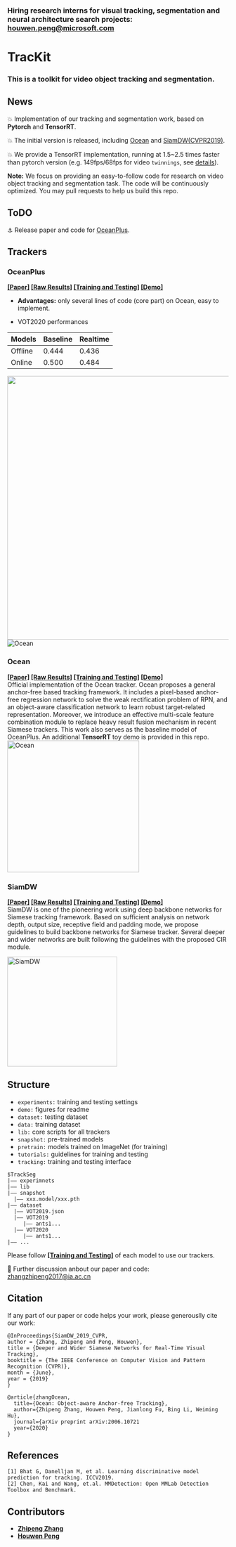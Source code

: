 
### Hiring research interns for visual tracking, segmentation and neural architecture search projects: houwen.peng@microsoft.com

# TracKit

### This is a toolkit for video object tracking and segmentation.

## News
:boom: Implementation of our tracking and segmentation work, based on **Pytorch** and **TensorRT**.

:boom:  The initial version is released, including [Ocean]() and [SiamDW(CVPR2019)](http://openaccess.thecvf.com/content_CVPR_2019/papers/Zhang_Deeper_and_Wider_Siamese_Networks_for_Real-Time_Visual_Tracking_CVPR_2019_paper.pdf).

:boom: We provide a TensorRT implementation, running at 1.5~2.5 times faster than pytorch version (e.g. 149fps/68fps for video `twinnings`, see [details](https://github.com/researchmm/TracKit/tree/master/lib/tutorial/)).

**Note:** We focus on providing an easy-to-follow code for research on video object tracking and segmentation task. The code will be continuously optimized. You may pull requests to help us build this repo. 




## ToDO
:anchor: Release paper and code for [OceanPlus]().



## Trackers
### OceanPlus
**[[Paper]]() [[Raw Results]](https://drive.google.com/drive/folders/1Wi_9fvPhfBtuDPteNo75iqiRs4-bfmgI?usp=sharing) [[Training and Testing]](https://github.com/JudasDie/TrackSeg/tree/master/lib/tutorial/OceanPlus) [[Demo]](https://www.youtube.com/watch?v=ueNqnVkl37c)** <br/>

- **Advantages:** only several lines of code (core part) on Ocean, easy to implement.

- VOT2020 performances

| Models | Baseline | Realtime |
| --| --| --|
|Offline | 0.444 | 0.436 |
|Online  | 0.500 | 0.484 |

<div align="left">
  <img src="demo/oceanplus.gif" width="600px" />
  <!-- <p>Example SiamFC, SiamRPN and SiamMask outputs.</p> -->
</div>
<img src="https://github.com/penghouwen/TracKit/blob/master/demo/lines.jpg"  alt="Ocean"/><br/>


### Ocean
**[[Paper]]() [[Raw Results]](https://drive.google.com/file/d/1vDp4MIkWzLVOhZ-Yt2Zdq8Z_Z0rz6y0R/view?usp=sharing) [[Training and Testing]](https://github.com/researchmm/TracKit/tree/master/lib/tutorial/Ocean) [[Demo]](https://www.youtube.com/watch?v=83-XCEsQ1Kg&feature=youtu.be)** <br/>
Official implementation of the Ocean tracker. Ocean proposes a general anchor-free based tracking framework. It includes a pixel-based anchor-free regression network to solve the weak rectification problem of RPN, and an object-aware classification network to learn robust target-related representation. Moreover, we introduce an effective multi-scale feature combination module to replace heavy result fusion mechanism in recent Siamese trackers. This work also serves as the baseline model of OceanPlus. An additional **TensorRT** toy demo is provided in this repo.
<img src="https://github.com/penghouwen/TracKit/blob/master/demo/Ocean_overview.jpg" height="300" alt="Ocean"/><br/>

### SiamDW
**[[Paper]](http://openaccess.thecvf.com/content_CVPR_2019/papers/Zhang_Deeper_and_Wider_Siamese_Networks_for_Real-Time_Visual_Tracking_CVPR_2019_paper.pdf) [[Raw Results]](https://github.com/researchmm/SiamDW) [[Training and Testing]](https://github.com/researchmm/TracKit/tree/master/lib/tutorial/SiamDW) [[Demo]]()** <br/>
SiamDW is one of the pioneering work using deep backbone networks for Siamese tracking framework. Based on sufficient analysis on network depth, output size, receptive field and padding mode, we propose guidelines to build backbone networks for Siamese tracker. Several deeper and wider networks are built following the guidelines with the proposed CIR module. 

<img src="https://github.com/penghouwen/TracKit/blob/master/demo/siamdw_overview.jpg" height="250" alt="SiamDW"/><br/>


## Structure
- `experiments:` training and testing settings
- `demo:` figures for readme
- `dataset:` testing dataset
- `data:` training dataset
- `lib:` core scripts for all trackers
- `snapshot:` pre-trained models 
- `pretrain:` models trained on ImageNet (for training)
- `tutorials:` guidelines for training and testing
- `tracking:` training and testing interface

```
$TrackSeg
|—— experimnets
|—— lib
|—— snapshot
  |—— xxx.model/xxx.pth
|—— dataset
  |—— VOT2019.json 
  |—— VOT2019
     |—— ants1...
  |—— VOT2020
     |—— ants1...
|—— ...

```
Please follow **[[Training and Testing]](https://github.com/researchmm/TracKit/tree/master/lib/tutorial)** of each model to use our trackers. 

:dart: Further discussion anbout our paper and code: zhangzhipeng2017@ia.ac.cn

## Citation
If any part of our paper or code helps your work, please generouslly cite our work:
```
@InProceedings{SiamDW_2019_CVPR,
author = {Zhang, Zhipeng and Peng, Houwen},
title = {Deeper and Wider Siamese Networks for Real-Time Visual Tracking},
booktitle = {The IEEE Conference on Computer Vision and Pattern Recognition (CVPR)},
month = {June},
year = {2019}
} 

@article{zhangOcean,
  title={Ocean: Object-aware Anchor-free Tracking},
  author={Zhipeng Zhang, Houwen Peng, Jianlong Fu, Bing Li, Weiming Hu},
  journal={arXiv preprint arXiv:2006.10721
  year={2020}
}
```

## References
```
[1] Bhat G, Danelljan M, et al. Learning discriminative model prediction for tracking. ICCV2019.
[2] Chen, Kai and Wang, et.al. MMDetection: Open MMLab Detection Toolbox and Benchmark.
```
## Contributors
- **[Zhipeng Zhang](https://github.com/JudasDie)**
- **[Houwen Peng](https://houwenpeng.com/)**








